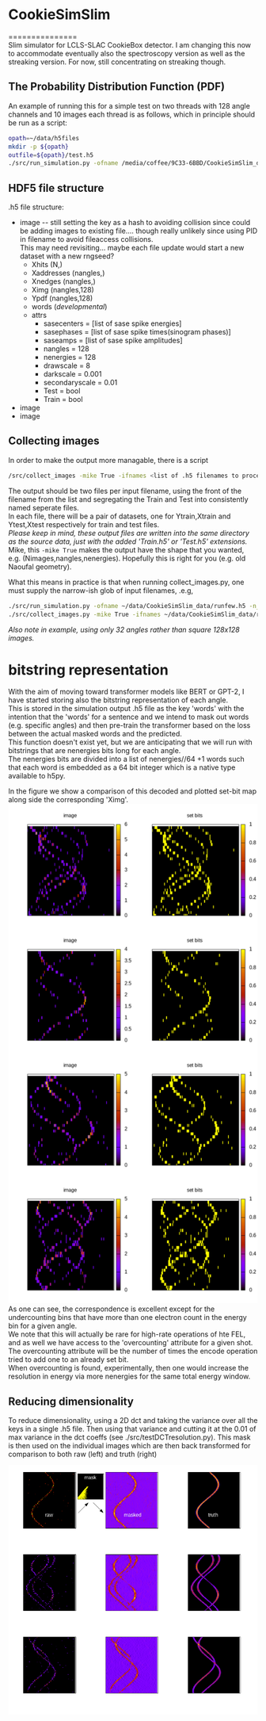 
# CookieSimSlim  
===============  
Slim simulator for LCLS-SLAC CookieBox detector.  I am changing this now to accommodate eventually also the spectroscopy version as well as the streaking version.  For now, still concentrating on streaking though.  

## The Probability Distribution Function (PDF)  

An example of running this for a simple test on two threads with 128 angle channels and 10 images each thread is as follows,
which in principle should be run as a script:  
```bash  
opath=~/data/h5files  
mkdir -p ${opath}  
outfile=${opath}/test.h5  
./src/run_simulation.py -ofname /media/coffee/9C33-6BBD/CookieSimSlim_data/lowsig.h5 -n_threads 2 -n_images 20 -n_angles 16 -n_energies 128 -polstrength 1 -polstrengthvar 1 -centralenergy 64 -centralenergyvar 40 -kickstrengthvar 10 -drawscale 1
```  

## HDF5 file structure  
.h5 file structure: 
* image	-- still setting the key as a hash to avoiding collision since could be adding images to existing file.... though really unlikely since using PID in filename to avoid fileaccess collisions.  
This may need revisiting... maybe each file update would start a new dataset with a new rngseed?
	* Xhits (N,)  
	* Xaddresses (nangles,)  
	* Xnedges (nangles,)  
	* Ximg (nangles,128)  
	* Ypdf (nangles,128)  
	* words (*developmental*)  
	* attrs  
		* sasecenters = [list of sase spike energies]
		* sasephases = [list of sase spike times(sinogram phases)]
		* saseamps = [list of sase spike amplitudes]
		* nangles = 128   
		* nenergies = 128  
		* drawscale = 8 
		* darkscale = 0.001
		* secondaryscale = 0.01
		* Test = bool
		* Train = bool  
* image  
* image  


## Collecting images
In order to make the output more managable, there is a script 
```bash
/src/collect_images -mike True -ifnames <list of .h5 filenames to process into individual Train and Test .h5 files>
```
The output should be two files per input filename, using the front of the filename from the list and segregating the Train and Test into consistently named seperate files.  
In each file, there will be a pair of datasets, one for Ytrain,Xtrain and Ytest,Xtest respectively for train and test files.  
*Please keep in mind, these output files are written into the same directory as the source data, just with the added 'Train.h5' or 'Test.h5' extensions.*  
Mike, this ```-mike True``` makes the output have the shape that you wanted, e.g. (Nimages,nangles,nenergies).  Hopefully this is right for you (e.g. old Naoufal geometry).  

What this means in practice is that when running collect\_images.py, one must supply the narrow-ish glob of input filenames, .e.g,
```bash
./src/run_simulation.py -ofname ~/data/CookieSimSlim_data/runfew.h5 -n_threads 4 -n_angles 32 -n_energies 128 -n_images 100 -drawscale 0.2
./src/collect_images.py -mike True -ifnames ~/data/CookieSimSlim_data/runfew.[01][0-9].h5
```
*Also note in example, using only 32 angles rather than square 128x128 images.*



# bitstring representation  
With the aim of moving toward transformer models like BERT or GPT-2, I have started storing also the bitstring representation of each angle.  
This is stored in the simulation output .h5 file as the key 'words' with the intention that the 'words' for a sentence and we intend to mask out words (e.g. specific angles) and then pre-train the transformer based on the loss between the actual masked words and the predicted.  
This function doesn't exist yet, but we are anticipating that we will run with bitstrings that are nenergies bits long for each angle.  
The nenergies bits are divided into a list of nenergies//64 +1 words such that each word is embedded as a 64 bit integer which is a native type available to h5py.  

In the figure we show a comparison of this decoded and plotted set-bit map along side the corresponding 'Ximg'.  
![plot](./figs/compare_images.png)
As one can see, the correspondence is excellent except for the undercounting bins that have more than one electron count in the energy bin for a given angle.  
We note that this will actually be rare for high-rate operations of hte FEL, and as well we have access to the 'overcounting' attribute for a given shot.  
The overcounting attribute will be the number of times the encode operation tried to add one to an already set bit.  
When overcounting is found, experimentally, then one would increase the resolution in energy via more nenergies for the same total energy window.  


## Reducing dimensionality  

To reduce dimensionality, using a 2D dct and taking the variance over all the keys in a single .h5 file.  Then using that variance and cutting it at the 0.01 of max variance in the dct coeffs (see ./src/testDCTresolution.py).  This mask is then used on the individual images which are then back transformed for comparison to both raw (left) and truth (right)

![plot](./figs/plotting.dctmasking.png)



